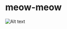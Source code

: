 # meow-meow

<img src="https://wallpaperaccess.com/full/977915.jpg" alt="Alt text" title="Optional title">

